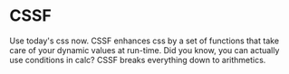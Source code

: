 # CSSF

Use today's css now. CSSF enhances css by a set of functions that take care of your dynamic values at run-time. Did you know, you can actually use conditions in calc? CSSF breaks everything down to arithmetics. 
